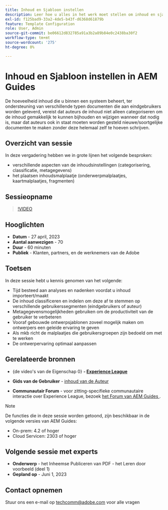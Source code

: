 ```yaml
---
title: Inhoud en Sjabloon instellen
description: Leer hoe u alles in het werk moet stellen om inhoud en sjablonen in AEM Guides in te stellen.
exl-id: f125bad9-33a2-4de5-b43f-d6368d61879b
feature: Template Configuration
role: User, Admin
source-git-commit: be06612d832785a91a3b2a89b84e0c2438ba30f2
workflow-type: tm+mt
source-wordcount: '275'
ht-degree: 0%

---
```


# Inhoud en Sjabloon instellen in AEM Guides

De hoeveelheid inhoud die u binnen een systeem beheert, ter ondersteuning van verschillende typen documenten die aan eindgebruikers worden geleverd, vereist dat auteurs de inhoud niet alleen categoriseren om de inhoud gemakkelijk te kunnen bijhouden en wijzigen wanneer dat nodig is, maar dat auteurs ook in staat moeten worden gesteld nieuwe/soortgelijke documenten te maken zonder deze helemaal zelf te hoeven schrijven.


## Overzicht van sessie

In deze vergadering hebben we in grote lijnen het volgende besproken:
- verschillende aspecten van de inhoudsinstellingen (categorisering, classificatie, metagegevens)
- het plaatsen inhoudsmalplaatje (onderwerpmalplaatjes, kaartmalplaatjes, fragmenten)



## Sessieopname

>[!VIDEO](https://video.tv.adobe.com/v/3419004/guides-templates-author-templates?quality=12&learn=on)


## Hooglichten

- **Datum** - 27 april, 2023
- **Aantal aanwezigen** - 70
- **Duur** - 60 minuten
- **Publiek** - Klanten, partners, en de werknemers van de Adobe


## Toetsen

In deze sessie hebt u kennis genomen van het volgende:
- Tijd besteed aan analyses en nadenken voordat u inhoud importeert/maakt
- De inhoud classificeren en indelen om deze af te stemmen op verschillende gebruikerssegmenten (eindgebruikers of auteur)
- Metagegevensmogelijkheden gebruiken om de productiviteit van de gebruiker te verbeteren
- Vooraf gebouwde ontwerpsjablonen zoveel mogelijk maken om ontwerpers een geleide ervaring te geven
- Als mkb richt de malplaatjes die gebruikersgroepen zijn bedoeld om met te werken
- De ontwerpervaring optimaal aanpassen



## Gerelateerde bronnen

- {de video&#39;s van de Eigenschap 0} **- [ Experience League ](https://experienceleague.adobe.com/docs/experience-manager-guides-learn/videos/advanced-user-guide/folder-profiles.html?lang=nl-NL)**

- **Gids van de Gebruiker** - [ inhoud van de Auteur ](https://help.adobe.com/en_US/xml-documentation-for-adobe-experience-manager/index.html#t=DXML-master-map%2Freports-intro.html)

- **Communautair Forum** - voor zitting-specifieke communautaire interactie over Experience League, bezoek [ het Forum van AEM Guides ](https://experienceleaguecommunities.adobe.com/t5/experience-manager-guides/bd-p/xml-documentation-discussions).

>[!NOTE]
>
> De functies die in deze sessie worden getoond, zijn beschikbaar in de volgende versies van AEM Guides:
> - On-prem: 4.2 of hoger
> - Cloud Servicen: 2303 of hoger


## Volgende sessie met experts

- **Onderwerp** - het Inheemse Publiceren van PDF - het Leren door voorbeeld (deel 1)
- **Gepland op** - Juni 1, 2023


## Contact opnemen

Stuur ons een e-mail op <techcomm@adobe.com> voor alle vragen
